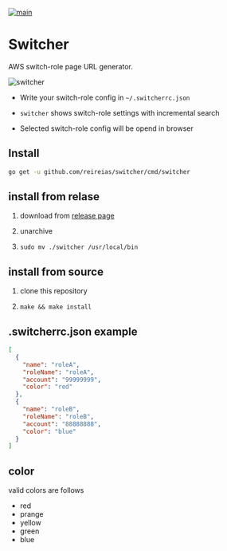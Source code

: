[![main](https://github.com/reireias/switcher/actions/workflows/main.yml/badge.svg)](https://github.com/reireias/switcher/actions/workflows/main.yml)
# Switcher

AWS switch-role page URL generator.

![switcher](https://user-images.githubusercontent.com/24800246/65244109-c01de100-db24-11e9-97e2-ffc202dad623.gif)

- Write your switch-role config in `~/.switcherrc.json`

- `switcher` shows switch-role settings with incremental search

- Selected switch-role config will be opend in browser

## Install

```sh
go get -u github.com/reireias/switcher/cmd/switcher
```

## install from relase

1. download from [release page](https://github.com/reireias/switcher/releases)

2. unarchive

3. `sudo mv ./switcher /usr/local/bin`

## install from source

1. clone this repository

2. `make && make install`

## .switcherrc.json example

```json
[
  {
    "name": "roleA",
    "roleName": "roleA",
    "account": "99999999",
    "color": "red"
  },
  {
    "name": "roleB",
    "roleName": "roleB",
    "account": "88888888",
    "color": "blue"
  }
]
```

## color
valid colors are follows

- red
- prange
- yellow
- green
- blue
